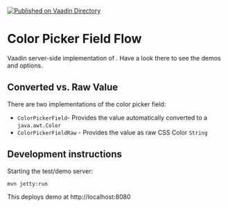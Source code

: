 [![Published on Vaadin Directory](https://img.shields.io/badge/Vaadin%20Directory-published-00b4f0.svg)](https://vaadin.com/directory/component/jucharcolor-picker-field-flow)

# Color Picker Field Flow

Vaadin server-side implementation of [<color-picker-field>](https://github.com/Juchar/color-picker-field). 
Have a look there to see the demos and options. 

## Converted vs. Raw Value
There are two implementations of the color picker field:
 - `ColorPickerField`- Provides the value automatically converted to a `java.awt.Color`
 - `ColorPickerFieldRaw` - Provides the value as raw CSS Color `String`

## Development instructions

Starting the test/demo server:
```
mvn jetty:run
```

This deploys demo at http://localhost:8080
